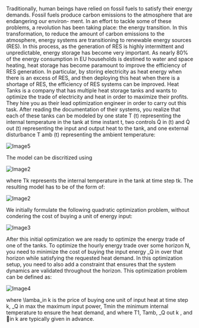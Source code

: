 Traditionally, human beings have relied on fossil fuels to satisfy their energy demands.
Fossil fuels produce carbon emissions to the atmosphere that are endangering our environ-
ment. In an effort to tackle some of these problems, a revolution has been taking place:
the energy transition. In this transformation, to reduce the amount of carbon emissions to
the atmosphere, energy systems are transitioning to renewable energy sources (RES). In this
process, as the generation of RES is highly intermittent and unpredictable, energy storage
has become very important. As nearly 80% of the energy consumption in EU households
is destined to water and space heating, heat storage has become paramount to improve the
efficiency of RES generation. In particular, by storing electricity as heat energy when there is
an excess of RES, and then deploying this heat when there is a shortage of RES, the efficiency
of RES systems can be improved.
Heat Tanks is a company that has multiple heat storage tanks and wants to optimize the
trade of electricity and heat in order to maximize their profits. They hire you as their lead
optimization engineer in order to carry out this task.
After reading the documentation of their systems, you realize that each of these tanks
can be modeled by one state T (t) representing the internal temperature in the tank at time
instant t, two controls Q̇ in (t) and Q̇ out (t) representing the input and output heat to the tank,
and one external disturbance T amb (t) representing the ambient temperature:

![Image5](https://github.com/kofori00/Optimizing-Energy-Trade-/blob/master/Capture4.JPG
)

The model can be discritized using 


![Image2](https://github.com/kofori00/Optimizing-Energy-Trade-/blob/master/Capture.JPG
)

where Tk represents the internal temperature in the tank at time step tk. The resulting
model has to be of the form of:

![Image2](https://github.com/kofori00/Optimizing-Energy-Trade-/blob/master/Capture1.JPG
)

We initially formulate the following quadratic optimization problem, without condering the cost of buying a unit of energy input:

![Image3](https://github.com/kofori00/Optimizing-Energy-Trade-/blob/master/Capture2.JPG
)

After this initial optimization we are ready to optimize the energy trade of one of the tanks. To optimize
the hourly energy trade over some horizon N, you need to minimize the cost of buying
the input energy _Q
in over that horizon while satisfying the requested heat demand.
In this optimization setup, you need to also add a constraint that ensures that the
system dynamics are validated throughout the horizon. This optimization problem can
be defined as:

![Image4](https://github.com/kofori00/Optimizing-Energy-Trade-/blob/master/Capture3.JPG
)

where \lamba_in
k is the price of buying one unit of input heat at time step k, _Q
in
max the maximum
input power, Tmin the minimum internal temperature to ensure the heat demand, and
where T1, Tamb, _Q
out
k , and in
k are typically given in advance.








